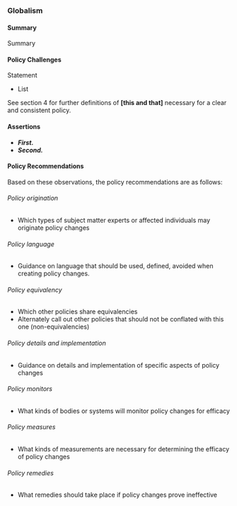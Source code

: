 ### Globalism

#### Summary
Summary

#### Policy Challenges
Statement

- List

See section 4 for further definitions of **[this and that]** necessary for a clear and consistent policy.

#### Assertions 

-  *__First.__*
-  *__Second.__*

#### Policy Recommendations
Based on these observations, the policy recommendations are as follows:

###### Policy origination
- Which types of subject matter experts or affected individuals may originate policy changes

###### Policy language
- Guidance on language that should be used, defined, avoided when creating policy changes.

###### Policy equivalency
- Which other policies share equivalencies
- Alternately call out other policies that should not be conflated with this one (non-equivalencies)

###### Policy details and implementation
- Guidance on details and implementation of specific aspects of policy changes

###### Policy monitors 
- What kinds of bodies or systems will monitor policy changes for efficacy

###### Policy measures
- What kinds of measurements are necessary for determining the efficacy of policy changes

###### Policy remedies
- What remedies should take place if policy changes prove ineffective 


